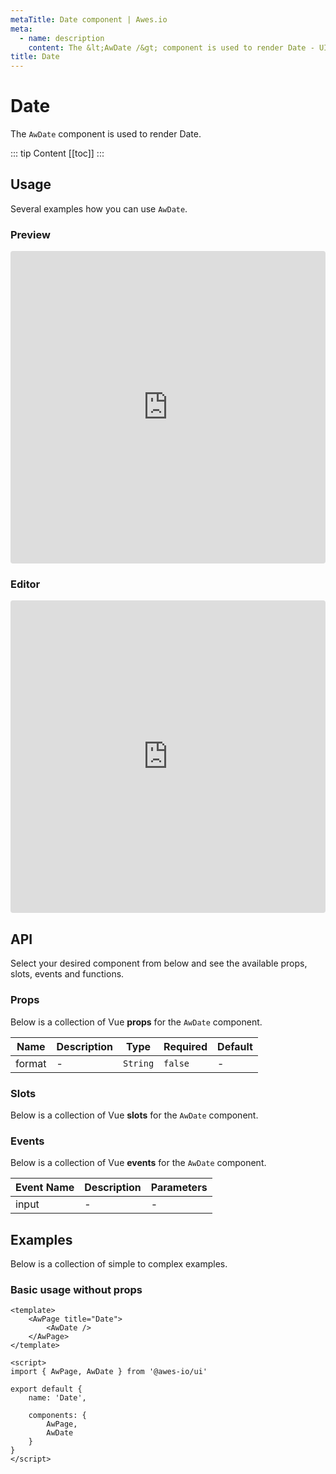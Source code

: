 ```yaml
---
metaTitle: Date сomponent | Awes.io
meta:
  - name: description
    content: The &lt;AwDate /&gt; component is used to render Date - UI Vue component for Awes.io.
title: Date
---
```

# Date

The `AwDate` component is used to render Date.

::: tip Content
[[toc]]
:::

## Usage
Several examples how you can use `AwDate`.

### Preview
<iframe
     src='https://codesandbox.io/embed/github/awes-io/client/tree/master/examples/basic-ui?autoresize=1&fontsize=14&hidenavigation=1&initialpath=%2Faw-date&module=%2Fpages%2Faw-date.vue&theme=dark&view=preview'
     style='width:100%; height:500px; border:0; border-radius: 4px; overflow:hidden;'
     title='basic-ui'
     allow='geolocation; microphone; camera; midi; vr; accelerometer; gyroscope; payment; ambient-light-sensor; encrypted-media; usb'
     sandbox='allow-modals allow-forms allow-popups allow-scripts allow-same-origin'
   ></iframe>

### Editor
<iframe
     src='https://codesandbox.io/embed/github/awes-io/client/tree/master/examples/basic-ui?autoresize=1&fontsize=14&hidenavigation=1&initialpath=%2Faw-date&module=%2Fpages%2Faw-date.vue&theme=dark&view=editor'
     style='width:100%; height:500px; border:0; border-radius: 4px; overflow:hidden;'
     title='basic-ui'
     allow='geolocation; microphone; camera; midi; vr; accelerometer; gyroscope; payment; ambient-light-sensor; encrypted-media; usb'
     sandbox='allow-modals allow-forms allow-popups allow-scripts allow-same-origin'
   ></iframe>

## API
Select your desired component from below and see the available props, slots, events and functions.

### Props
Below is a collection of Vue **props** for the `AwDate` component.
<!-- @vuese:AwDate:props:start -->
|Name|Description|Type|Required|Default|
|---|---|---|---|---|
|format|-|`String`|`false`|-|

<!-- @vuese:AwDate:props:end -->



  
### Slots
Below is a collection of Vue **slots** for the `AwDate` component.
<!-- @vuese:AwDate:slots:start -->

<!-- @vuese:AwDate:slots:end -->

### Events
Below is a collection of Vue **events** for the `AwDate` component.
<!-- @vuese:AwDate:events:start -->
|Event Name|Description|Parameters|
|---|---|---|
|input|-|-|

<!-- @vuese:AwDate:events:end -->



  

## Examples
Below is a collection of simple to complex examples.

### Basic usage without props
```vue
<template>
    <AwPage title="Date">
        <AwDate />
    </AwPage>
</template>

<script>
import { AwPage, AwDate } from '@awes-io/ui'

export default {
    name: 'Date',

    components: {
        AwPage,
        AwDate
    }
}
</script>

```

